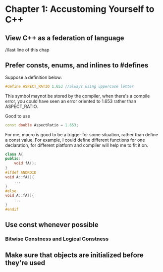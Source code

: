 # Chapter 1: Accustoming Yourself to C++

## View C++ as a federation of language
//last line of this chap
## Prefer consts, enums, and inlines to #defines

Suppose a definition below:
```cpp
#define ASPECT_RATIO 1.653 //always using uppercase letter
```
This symbol maynot be stored by the compiler, when there's a compile error, you could have seen an error oriented to 1.653 rather than ASPECT_RATIO.
 
Good to use
```cpp
const double AspectRatio = 1.653;
```

For me, macro is good to be a trigger for some situation, rather than define a const value. For example, I could define different functions for one declaration, for different platform and compiler will help me to fit it on.
```cpp
class A{
public:
    void fA();
}
#ifdef ANDROID
void A::fA(){
    ...
}
#else
void A::fA(){
    ...
}
#endif
``` 
## Use const whenever possible

### Bitwise Constness and Logical Constness

## Make sure that objects are initialized before they're used


